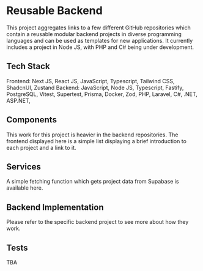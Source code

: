 # Reusable Backend

This project aggregates links to a few different GitHub repositories which contain a reusable modular backend projects in diverse programming languages and can be used as templates for new applications. It currently includes a project in Node JS, with PHP and C# being under development.

## Tech Stack

Frontend: Next JS, React JS, JavaScript, Typescript, Tailwind CSS, ShadcnUI, Zustand
Backend: JavaScript, Node JS, Typescript, Fastify, PostgreSQL, Vitest, Supertest, Prisma, Docker, Zod, PHP, Laravel, C#, .NET, ASP.NET,

## Components

This work for this project is heavier in the backend repositories. The frontend displayed here is a simple list displaying a brief introduction to each project and a link to it.

## Services

A simple fetching function which gets project data from Supabase is available here.

## Backend Implementation

Please refer to the specific backend project to see more about how they work.

## Tests

TBA
